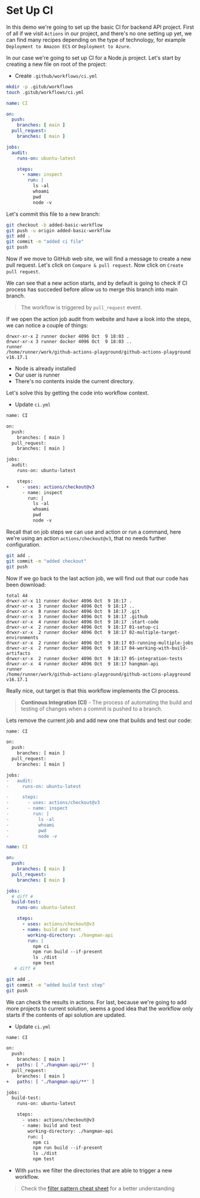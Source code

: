 # Set Up CI

In this demo we're going to set up the basic CI for backend API project. First of all if we visit `Actions` in our project, and there's no one setting up yet, we can find many recipes depending on the type of technology, for example `Deployment to Amazon ECS` or  `Deployment to Azure`.

In our case we're going to set up CI for a Node.js project. Let's start by creating a new file on root of the project:

* Create `.github/workflows/ci.yml`

```bash
mkdir -p .gitub/workflows
touch .gitub/workflows/ci.yml
```

```yaml
name: CI 

on:
  push:
    branches: [ main ]
  pull_request:
    branches: [ main ]

jobs:
  audit:
    runs-on: ubuntu-latest

    steps:
      - name: inspect
        run: |
          ls -al
          whoami
          pwd
          node -v


```

Let's commit this file to a new branch:

```bash
git checkout -b added-basic-workflow
git push -u origin added-basic-workflow
git add .
git commit -m "added ci file"
git push
```

Now if we move to GitHub web site, we will find a message to create a new pull request. Let's click on `Compare & pull request`. Now click on `Create pull request`.

We can see that a new action starts, and by default is going to check if CI process has succeded before allow us to merge this branch into main branch.

> The workflow is triggered by `pull_request` event. 

If we open the action job audit from website and have a look into the steps, we can notice a couple of things:

```
drwxr-xr-x 2 runner docker 4096 Oct  9 18:03 .
drwxr-xr-x 3 runner docker 4096 Oct  9 18:03 ..
runner
/home/runner/work/github-actions-playground/github-actions-playground
v16.17.1
```

* Node is already installed
* Our user is runner
* There's no contents inside the current directory.

Let's solve this by getting the code into workflow context.

* Update `ci.yml`

```diff
name: CI 

on:
  push:
    branches: [ main ]
  pull_request:
    branches: [ main ]

jobs:
  audit:
    runs-on: ubuntu-latest

    steps:
+     - uses: actions/checkout@v3
      - name: inspect
        run: |
          ls -al
          whoami
          pwd
          node -v

```

Recall that on job steps we can use and action or run a command, here we're using an action `actions/checkout@v3`, that no needs further configuration.

```bash
git add .
git commit -m "added checkout"
git push
```

Now if we go back to the last action job, we will find out that our code has been download:

```
total 44
drwxr-xr-x 11 runner docker 4096 Oct  9 18:17 .
drwxr-xr-x  3 runner docker 4096 Oct  9 18:17 ..
drwxr-xr-x  8 runner docker 4096 Oct  9 18:17 .git
drwxr-xr-x  3 runner docker 4096 Oct  9 18:17 .github
drwxr-xr-x  4 runner docker 4096 Oct  9 18:17 .start-code
drwxr-xr-x  2 runner docker 4096 Oct  9 18:17 01-setup-ci
drwxr-xr-x  2 runner docker 4096 Oct  9 18:17 02-multiple-target-environments
drwxr-xr-x  2 runner docker 4096 Oct  9 18:17 03-running-multiple-jobs
drwxr-xr-x  2 runner docker 4096 Oct  9 18:17 04-working-with-build-artifacts
drwxr-xr-x  2 runner docker 4096 Oct  9 18:17 05-integration-tests
drwxr-xr-x  4 runner docker 4096 Oct  9 18:17 hangman-api
runner
/home/runner/work/github-actions-playground/github-actions-playground
v16.17.1
```

Really nice, out target is that this workflow implements the CI process.


> **Continous Integration (CI)** - The process of automating the build and testing of changes when a commit is pushed to a branch.

Lets remove the current job and add new one that builds and test our code:

````diff
name: CI 

on:
  push:
    branches: [ main ]
  pull_request:
    branches: [ main ]

jobs:
-   audit:
-     runs-on: ubuntu-latest

-     steps:
-       - uses: actions/checkout@v3
-       - name: inspect
-         run: |
-           ls -al
-           whoami
-           pwd
-           node -v

````

```yaml
name: CI 

on:
  push:
    branches: [ main ]
  pull_request:
    branches: [ main ]

jobs:
  # diff #
  build-test:
    runs-on: ubuntu-latest

    steps:
      - uses: actions/checkout@v3
      - name: build and test
        working-directory: ./hangman-api
        run: |
          npm ci 
          npm run build --if-present
          ls ./dist
          npm test
   # diff #
```

```bash
git add .
git commit -m "added build test step"
git push
```

We can check the results in actions. For last, because we're going to add more projects to current solution, seems a good idea that the workflow only starts if the contents of api solution are updated.


* Update `ci.yml`

```diff
name: CI 

on:
  push:
    branches: [ main ]
+   paths: [ './hangman-api/**' ]
  pull_request:
    branches: [ main ]
+   paths: [ './hangman-api/**' ]

jobs:
  build-test:
    runs-on: ubuntu-latest

    steps:
      - uses: actions/checkout@v3
      - name: build and test
        working-directory: ./hangman-api
        run: |
          npm ci 
          npm run build --if-present
          ls ./dist
          npm test

```

* With `paths` we filter the directories that are able to trigger a new workflow.

> Check the [filter pattern cheat sheet](https://docs.github.com/en/actions/using-workflows/workflow-syntax-for-github-actions#filter-pattern-cheat-sheet) for a better understanding
